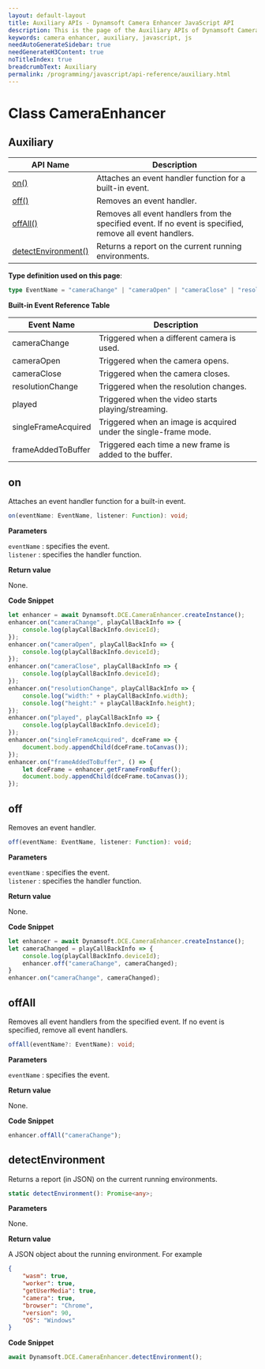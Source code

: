 ```yaml
---
layout: default-layout
title: Auxiliary APIs - Dynamsoft Camera Enhancer JavaScript API
description: This is the page of the Auxiliary APIs of Dynamsoft Camera Enhancer JavaScript SDK.
keywords: camera enhancer, auxiliary, javascript, js
needAutoGenerateSidebar: true
needGenerateH3Content: true
noTitleIndex: true
breadcrumbText: Auxiliary
permalink: /programming/javascript/api-reference/auxiliary.html
---
```


# Class CameraEnhancer

## Auxiliary

| API Name                                              | Description                                                                                               |
| ----------------------------------------------------- | --------------------------------------------------------------------------------------------------------- |
| [on()](auxiliary.md#on)                               | Attaches an event handler function for a built-in event.                                                  |
| [off()](auxiliary.md#off)                             | Removes an event handler.                                                                                 |
| [offAll()](auxiliary.md#offall)                       | Removes all event handlers from the specified event. If no event is specified, remove all event handlers. |
| [detectEnvironment()](auxiliary.md#detectenvironment) | Returns a report on the current running environments.                                                     |

**Type definition used on this page**:

```typescript
type EventName = "cameraChange" | "cameraOpen" | "cameraClose" | "resolutionChange" | "played" | "singleFrameAcquired" | "frameAddedToBuffer";
```

**Built-in Event Reference Table**

| Event Name          | Description                                                      |
| ------------------- | ---------------------------------------------------------------- |
| cameraChange        | Triggered when a different camera is used.                        |
| cameraOpen          | Triggered when the camera opens.                                 |
| cameraClose         | Triggered when the camera closes.                                |
| resolutionChange    | Triggered when the resolution changes.                           |
| played              | Triggered when the video starts playing/streaming.               |
| singleFrameAcquired | Triggered when an image is acquired under the single-frame mode. |
| frameAddedToBuffer  | Triggered each time a new frame is added to the buffer.          |

## on

Attaches an event handler function for a built-in event.

```typescript
on(eventName: EventName, listener: Function): void;
```

**Parameters**

`eventName` : specifies the event.  
`listener` : specifies the handler function.

**Return value**

None.

**Code Snippet**

```javascript
let enhancer = await Dynamsoft.DCE.CameraEnhancer.createInstance();
enhancer.on("cameraChange", playCallBackInfo => {
    console.log(playCallBackInfo.deviceId);
});
enhancer.on("cameraOpen", playCallBackInfo => {
    console.log(playCallBackInfo.deviceId);
});
enhancer.on("cameraClose", playCallBackInfo => {
    console.log(playCallBackInfo.deviceId);
});
enhancer.on("resolutionChange", playCallBackInfo => {
    console.log("width:" + playCallBackInfo.width);
    console.log("height:" + playCallBackInfo.height);
});
enhancer.on("played", playCallBackInfo => {
    console.log(playCallBackInfo.deviceId);
});
enhancer.on("singleFrameAcquired", dceFrame => {
    document.body.appendChild(dceFrame.toCanvas());
});
enhancer.on("frameAddedToBuffer", () => {
    let dceFrame = enhancer.getFrameFromBuffer();
    document.body.appendChild(dceFrame.toCanvas());
});
```

## off

Removes an event handler.

```typescript
off(eventName: EventName, listener: Function): void;
```

**Parameters**

`eventName` : specifies the event.  
`listener` : specifies the handler function.

**Return value**

None.

**Code Snippet**

```javascript
let enhancer = await Dynamsoft.DCE.CameraEnhancer.createInstance();
let cameraChanged = playCallBackInfo => {
    console.log(playCallBackInfo.deviceId);
    enhancer.off("cameraChange", cameraChanged);
}
enhancer.on("cameraChange", cameraChanged);
```

## offAll

Removes all event handlers from the specified event. If no event is specified, remove all event handlers.

```typescript
offAll(eventName?: EventName): void;
```

**Parameters**

`eventName` : specifies the event.

**Return value**

None.

**Code Snippet**

```javascript
enhancer.offAll("cameraChange");
```

## detectEnvironment

Returns a report (in JSON) on the current running environments.

```typescript
static detectEnvironment(): Promise<any>;
```

**Parameters**

None.

**Return value**

A JSON object about the running environment. For example

```json
{
    "wasm": true,
    "worker": true,
    "getUserMedia": true,
    "camera": true,
    "browser": "Chrome",
    "version": 90,
    "OS": "Windows"
}
```

**Code Snippet**

```javascript
await Dynamsoft.DCE.CameraEnhancer.detectEnvironment();
```
